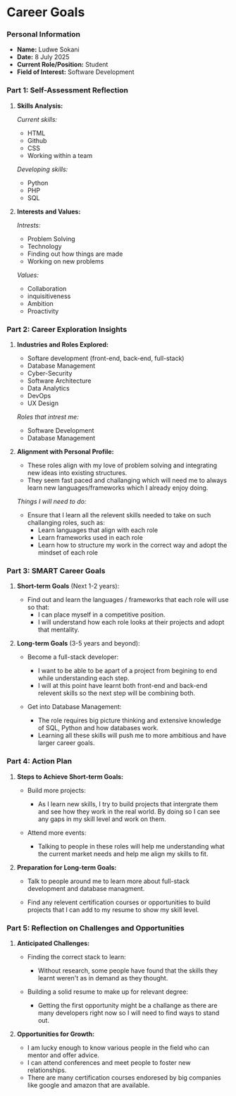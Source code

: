 
<!--

# Career Goals Reflection Template

### Introduction to the Template

This "Career Goals Reflection" template is designed to assist you in articulating and structuring your thoughts about your career aspirations. By using this template, you can clearly define your goals, understand your motivations, and outline the steps you plan to take to achieve these goals.

### Instructions for Using the Template:

- Take your time to thoughtfully respond to each section.
- Be as specific and detailed as possible in your responses.
- Remember, this is a living document. Revisit and update it regularly as your goals and circumstances evolve.
- Use the insights gained from this reflection to guide your decision-making and actions in your professional development.

By completing this reflection, you will gain a clearer understanding of your career aspirations and the steps needed to achieve them. This document can serve as a roadmap and a source of motivation as you progress in your professional journey.

-->

# Career Goals

### Personal Information

- **Name:** Ludwe Sokani
- **Date:** 8 July 2025
- **Current Role/Position:** Student
- **Field of Interest:** Software Development

### Part 1: Self-Assessment Reflection

1. **Skills Analysis:**

    *Current skills:*
    - HTML
    - Github
    - CSS
    - Working within a team
    
    *Developing skills:*
    - Python
    - PHP
    - SQL

<!--
    - List your current skills and areas of expertise.
    - Identify skills you need to develop or improve.
-->

2. **Interests and Values:**

    *Intrests:*
    - Problem Solving
    - Technology
    - Finding out how things are made
    - Working on new problems

    *Values:*
    - Collaboration
    - inquisitiveness
    - Ambition
    - Proactivity

<!--
    - Describe your key interests related to your career.
    - What values are important to you in a work environment?
-->

### Part 2: Career Exploration Insights

1. **Industries and Roles Explored:**
    
    - Softare development (front-end, back-end, full-stack)
    - Database Management
    - Cyber-Security
    - Software Architecture
    - Data Analytics
    - DevOps
    - UX Design

    *Roles that intrest me:*

    - Software Development
    - Database Management

<!--
    - List the industries or roles you have researched.
    - Note any particular areas that piqued your interest.
-->

2. **Alignment with Personal Profile:**

    - These roles align with my love of problem solving and integrating new ideas into existing structures. 
    - They seem fast paced and challanging which will need me to always learn new languages/frameworks which I already enjoy doing.

    *Things I will need to do:*

    - Ensure that I learn all the relevent skills needed to take on such challanging roles, such as:
        - Learn languages that align with each role
        - Learn frameworks used in each role
        - Learn how to structure my work in the correct way and adopt the mindset of each role

<!--    
    - Reflect on how these industries/roles align with your skills, interests, and values.
    - Identify any gaps or areas for further exploration.
-->

### Part 3: SMART Career Goals

1. **Short-term Goals** (Next 1-2 years):
    
    - Find out and learn the languages / frameworks that each role will use so that:
        - I can place myself in a competitive position.
        - I will understand how each role looks at their projects and adopt that mentality.

<!--
    - List your specific, measurable, achievable, relevant, and time-bound goals.
    - Explain the rationale behind each goal.

-->
2. **Long-term Goals** (3-5 years and beyond):
    
    - Become a full-stack developer:
        - I want to be able to be apart of a project from begining to end while understanding each step.
        - I will at this point have learnt both front-end and back-end relevent skills so the next step will be combining both.

    - Get into Database Management:
        - The role requires big picture thinking and extensive knowledge of SQL, Python and how databases work.
        - Learning all these skills will push me to more ambitious and have larger career goals.

<!--
    - Outline your long-term career aspirations.
    - Describe how these align with your interests and skills.
-->

### Part 4: Action Plan

1. **Steps to Achieve Short-term Goals:**
    
    - Build more projects:
        - As I learn new skills, I try to build projects that intergrate them and see how they work in the real world. By doing so I can see any gaps in my skill level and work on them.

    - Attend more events:
        - Talking to people in these roles will help me understanding what the current market needs and help me align my skills to fit.

<!--        
    - Detail specific actions or steps needed to achieve each short-term goal.
    - Include any resources or support required.
-->

2. **Preparation for Long-term Goals:**

    - Talk to people around me to learn more about full-stack development and database managment.

    - Find any relevent certification courses or opportunities to build projects that I can add to my resume to show my skill level.

<!--    
    - Describe the preparations or groundwork necessary for your long-term aspirations.
    - Consider additional skills, experiences, or qualifications needed.
-->

### Part 5: Reflection on Challenges and Opportunities

1. **Anticipated Challenges:**
    
    - Finding the correct stack to learn:
        - Without research, some people have found that the skills they learnt weren't as in demand as they thought.

    - Building a solid resume to make up for relevant degree:
        - Getting the first opportunity might be a challange as there are many developers right now so I will need to find ways to stand out.

<!--
    - Identify potential obstacles or challenges in reaching your goals.
    - Consider strategies to overcome these challenges.
-->
2. **Opportunities for Growth:**
    
    - I am lucky enough to know various people in the field who can mentor and offer advice.
    - I can attend conferences and meet people to foster new relationships.
    - There are many certification courses endoresed by big companies like google and amazon that are available.

<!-- 
    - Highlight any opportunities you can leverage for career growth.
    - Include networking, mentorship, or educational opportunities. 
-->

<!-- 
### Submission

- To complete this submission you will need to use this template and complete Parts 1 to 5.
- Note this reflection Template is a guide to help prompt your reflections in each section.
- You will fill in your reflections for each seciton under Parts 1 to 5.
- Change the name of your forked CDV01_Career_Goals_Reflection_StudentNo_Classcode_Group_Name-Surname_CDV01 repository to reflect your Student Number, ClassCode, Group Name and Name.
- You will then submit a link to your renamed CDV01 GitHub repo to the CDV01 Project Tab on the LMS.

-->
